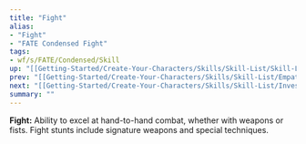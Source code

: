 ```yaml
---
title: "Fight"
alias:
- "Fight"
- "FATE Condensed Fight"
tags:
- wf/s/FATE/Condensed/Skill
up: "[[Getting-Started/Create-Your-Characters/Skills/Skill-List/Skill-List]]"
prev: "[[Getting-Started/Create-Your-Characters/Skills/Skill-List/Empathy]]"
next: "[[Getting-Started/Create-Your-Characters/Skills/Skill-List/Investigate]]"
summary: ""
---
```

**Fight:** Ability to excel at hand-to-hand combat, whether with weapons or fists. Fight stunts include signature weapons and special techniques.